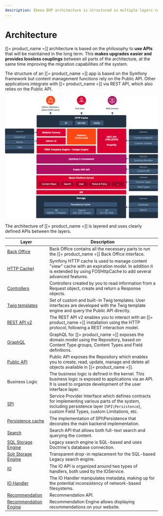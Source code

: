 ```yaml
---
description: Ibexa DXP architecture is structured in multiple layers connected by APIs.
---
```


# Architecture

[[= product_name =]] architecture is based on the philosophy to **use APIs** that will be maintained in the long term. This **makes upgrades easier and provides lossless couplings** between all parts of the architecture, at the same time improving the migration capabilities of the system.

The structure of an [[= product_name =]] app is based on the Symfony framework
but content management functions rely on the Public API.
Other applications integrate with [[= product_name =]] via REST API, which also relies on the Public API.

![Architecture](img/architecture.png "Architecture")

The architecture of [[= product_name =]] is layered and uses clearly defined APIs between the layers.

|Layer|Description|
|-----|-----------|
|[Back Office](configuration/config_back_office.md)|Back Office contains all the necessary parts to run the [[= product_name =]] Back Office interface.|
|[HTTP Cache](cache/http_cache.md))|Symfony HTTP cache is used to manage content "view" cache with an expiration model. In addition it is extended by using FOSHttpCache to add several advanced features.|
|[Controllers](content_rendering/queries_and_controllers/controllers.md)|Controllers created by you to read information from a Request object, create and return a Response objects.|
|[Twig templates](content_rendering/twig_function_reference/twig_functions_reference.md)|Set of custom and built-in Twig templates. User interfaces are developed with the Twig template engine and query the Public API directly.|
|[REST API v2](../api/rest_api_usage.md)|The REST API v2 enables you to interact with an [[= product_name =]] installation using the HTTP protocol, following a REST interaction model.|
|[GraphQL](../api/graphql.md)|GraphQL for [[= product_name =]] exposes the domain model using the Repository, based on Content Type groups, Content Types and Field definitions.|
|[Public API](../api/public_php_api.md)|Public API exposes the Repository which enables you to create, read, update, manage and delete all objects available in [[= product_name =]].|
|Business Logic|The business logic is defined in the kernel. This business logic is exposed to applications via an API. It is used to organize development of the user interface layer.|
|[SPI](repository.md#spi)|Service Provider Interface which defines contracts for implementing various parts of the system, including persistence layer (`SPI\Persistence`), custom Field Types, custom Limitations, etc.|
|[Persistence cache](persistence_cache.md)|The implementation of SPI\Persistence that decorates the main backend implementation.|
|[Search](search/search.md)|Search API that allows both full-text search and querying the content.|
|[SQL Storage Engine](search/search.md#legacy-search-engine)|Legacy search engine is SQL-based and uses Doctrine's database connection.|
|[Solr Storage Engine](search/solr.md)|Transparent drop-in replacement for the SQL-based Legacy search engine.|
|[IO](file_management.md#native-io-handler)|The IO API is organized around two types of handlers, both used by the IOService.|
|[IO Handler](clustering.md#dfs-io-handler)|The IO Handler manipulates metadata, making up for the potential inconsistency of network-based filesystems.|
|[Recommendation](personalization/recommendation_client.md#enabling-recommendations)|Recommendation API.|
|[Recommendation Engine](personalization/recommendation_client.md#enabling-recommendations)|Recommendation Engine allows displaying recommendations on your website.|
